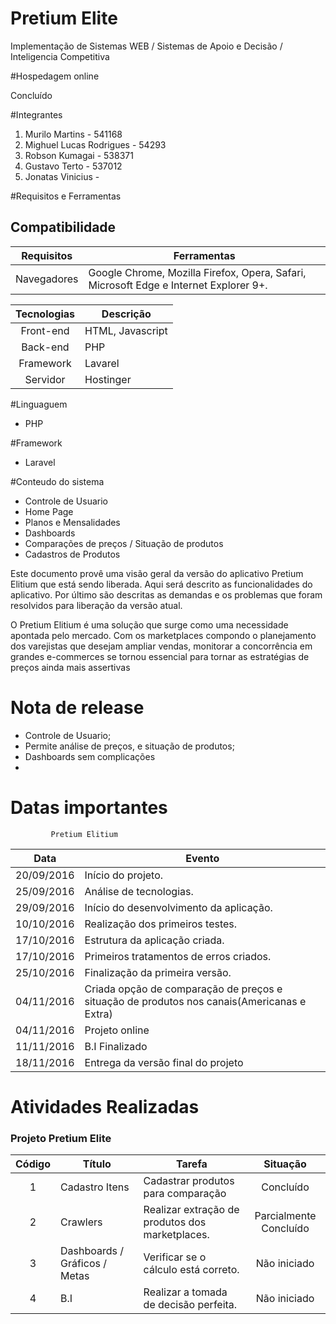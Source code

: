 # Pretium Elite

Implementação de Sistemas WEB / Sistemas de Apoio e Decisão / Inteligencia Competitiva


#Hospedagem online

Concluído

#Integrantes

1. Murilo Martins - 541168
2. Mighuel Lucas Rodrigues - 54293
3. Robson Kumagai - 538371
4. Gustavo Terto - 537012
5. Jonatas Vinicius - 


#Requisitos e Ferramentas 

## Compatibilidade

| Requisitos    | Ferramentas   |
|---------------|---------------|
| Navegadores   | Google Chrome, Mozilla Firefox, Opera, Safari, Microsoft Edge e Internet Explorer 9+.|

| Tecnologias   | Descrição |
|:-------------:|-----------|
| Front-end | HTML, Javascript |
| Back-end  | PHP  |
| Framework | Lavarel     |
| Servidor  | Hostinger |

#Linguaguem

- PHP

#Framework

- Laravel

#Conteudo do sistema

- Controle de Usuario
- Home Page
- Planos e Mensalidades
- Dashboards
- Comparações de preços / Situação de produtos
- Cadastros de Produtos


Este documento provê uma visão geral da versão do aplicativo Pretium Elitium que está sendo liberada. Aqui será descrito as funcionalidades do aplicativo. Por último são descritas as demandas e os problemas que foram resolvidos para liberação da versão atual.

O Pretium Elitium é uma solução que surge como uma necessidade apontada pelo mercado. Com os marketplaces compondo o planejamento dos varejistas que desejam ampliar vendas, monitorar a concorrência em grandes e-commerces se tornou essencial para tornar as estratégias de preços ainda mais assertivas



# Nota de release



- Controle de Usuario;
- Permite análise de preços, e situação de produtos;
- Dashboards sem complicações
- 


# Datas importantes

             Pretium Elitium

| Data          |  Evento            |
|:-------------:|--------------------|
|20/09/2016	|Início do projeto.|
|25/09/2016	|Análise de tecnologias.|
|29/09/2016	|Início do desenvolvimento da aplicação.|
|10/10/2016	|Realização dos primeiros testes.|
|17/10/2016	|Estrutura da aplicação criada.|
|17/10/2016	|Primeiros tratamentos de erros criados.|
|25/10/2016	|Finalização da primeira versão.|
|04/11/2016	|Criada opção de comparação de preços e situação de produtos nos canais(Americanas e Extra)|
|04/11/2016	|Projeto online|
|11/11/2016	|B.I Finalizado|
|18/11/2016	|Entrega da versão final do projeto|

# Atividades Realizadas

### Projeto Pretium Elite

| Código    | Título    | Tarefa    | Situação  |
|:---------:|-----------|-----------|:---------:|
| 1 | Cadastro Itens   | Cadastrar produtos para comparação   | Concluído |
| 2 | Crawlers   | Realizar extração de produtos dos marketplaces.   | Parcialmente Concluído |
| 3 | Dashboards / Gráficos / Metas  | Verificar se o cálculo está correto.  | Não iniciado |
| 4 | B.I  | Realizar a tomada de decisão perfeita.  | Não iniciado |
